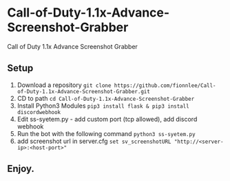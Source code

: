 # Call-of-Duty-1.1x-Advance-Screenshot-Grabber
Call of Duty 1.1x Advance Screenshot Grabber
## Setup

1. Download a repository `git clone https://github.com/fionnlee/Call-of-Duty-1.1x-Advance-Screenshot-Grabber.git`
2. CD to path `cd Call-of-Duty-1.1x-Advance-Screenshot-Grabber`
3. Install Python3 Modules `pip3 install flask & pip3 install discordwebhook`
4. Edit ss-syetem.py - add custom port (tcp allowed), add discord webhook
5. Run the bot with the following command `python3 ss-syetem.py`
6. add screenshot url in server.cfg `set sv_screenshotURL "http://<server-ip>:<host-port>"`

## Enjoy.
